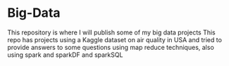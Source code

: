 # Big-Data
This repository is where I will publish some of my big data projects 
This repo has projects using a Kaggle dataset on air quality in USA and tried to provide answers to some 
questions using map reduce techniques, also using spark and sparkDF and sparkSQL
